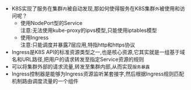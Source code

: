
* K8S实现了服务在集群`内`被自动发现,那如何使得服务在K8S集群`外`被使用和访问呢？
  * 使用NodePort型的Service  
      注意:无法使用kube-proxy的ipvs模型,只能使用iptables模型  
  * 使用Ingress  
      注意:只能调度并暴露7层应用,特指http和https协议  
* Ingress是K8S API的标准资源类型之一,也是核心资源,它其实就是一组基于域名和URL路径,把用户的请求转发至指定Service资源的规则  
* 可以将集群外部的请求流量,转发至集群内部,从而实现`服务暴露`  
* Ingress控制器是能够为Ingress资源监听某套接字,然后根据Ingress规则匹配机制路由调度流量的一个组件  
